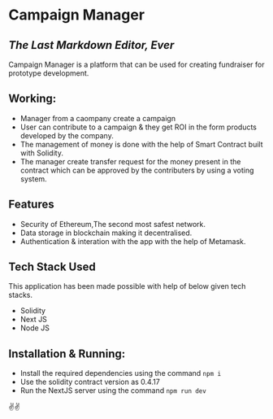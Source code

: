# Campaign Manager
## _The Last Markdown Editor, Ever_

Campaign Manager is a platform that can be used for creating fundraiser for prototype development.

## Working:
*   Manager from a caompany create a campaign
*   User can contribute to a campaign & they get ROI in the form products developed by the company.
*   The management of money is done with the help of Smart Contract built with Solidity.
*   The manager create transfer request for the money present in the contract which can be approved by the contributers by using a voting system.

## Features
*   Security of Ethereum,The second most safest network.
*   Data storage in blockchain making it decentralised.
*   Authentication & interation with the app with the help of Metamask.

## Tech Stack Used
This application has been made possible with help of below given tech stacks.
- Solidity
- Next JS
- Node JS


## Installation & Running:
* Install the required dependencies using the command `npm i`
* Use the solidity contract version as 0.4.17
* Run the NextJS server using the command `npm run dev`

✌️✌️

